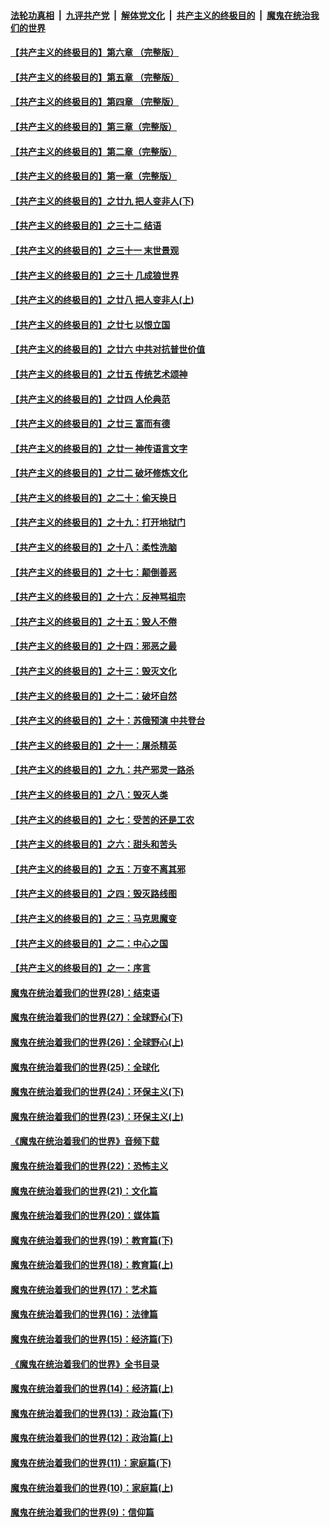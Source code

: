

####  [法轮功真相](../../../../basic/blob/master/README.md?t=07050902) &nbsp;|&nbsp; [九评共产党](../../../../9ping.md/blob/master/README.md?t=07050902) &nbsp;|&nbsp; [解体党文化](../../../../jtdwh.md/blob/master/README.md?t=07050902)  &nbsp;|&nbsp; [共产主义的终极目的](../../../../gczydzjmd.md/blob/master/README.md?t=07050902) &nbsp;|&nbsp; [魔鬼在统治我们的世界](../../../../mgztzwmdsj.md/blob/master/README.md?t=07050902) 

#### [【共产主义的终极目的】第六章 （完整版）](../pages/nsc422/n11428913.md?t=07050902) 

#### [【共产主义的终极目的】第五章 （完整版）](../pages/nsc422/n11428912.md?t=07050902) 

#### [【共产主义的终极目的】第四章 （完整版）](../pages/nsc422/n11428907.md?t=07050902) 

#### [【共产主义的终极目的】第三章（完整版）](../pages/nsc422/n11428848.md?t=07050902) 

#### [【共产主义的终极目的】第二章（完整版）](../pages/nsc422/n11428831.md?t=07050902) 

#### [【共产主义的终极目的】第一章（完整版）](../pages/nsc422/n11417651.md?t=07050902) 

#### [【共产主义的终极目的】之廿九 把人变非人(下)](../pages/nsc422/n11344140.md?t=07050902) 

#### [【共产主义的终极目的】之三十二 结语](../pages/nsc422/n11360535.md?t=07050902) 

#### [【共产主义的终极目的】之三十一 末世景观](../pages/nsc422/n11351129.md?t=07050902) 

#### [【共产主义的终极目的】之三十 几成狼世界](../pages/nsc422/n11348280.md?t=07050902) 

#### [【共产主义的终极目的】之廿八 把人变非人(上)](../pages/nsc422/n11340492.md?t=07050902) 

#### [【共产主义的终极目的】之廿七 以恨立国](../pages/nsc422/n11336944.md?t=07050902) 

#### [【共产主义的终极目的】之廿六 中共对抗普世价值](../pages/nsc422/n11324785.md?t=07050902) 

#### [【共产主义的终极目的】之廿五 传统艺术颂神](../pages/nsc422/n11296396.md?t=07050902) 

#### [【共产主义的终极目的】之廿四 人伦典范](../pages/nsc422/n11296397.md?t=07050902) 

#### [【共产主义的终极目的】之廿三 富而有德](../pages/nsc422/n11283598.md?t=07050902) 

#### [【共产主义的终极目的】之廿一 神传语言文字](../pages/nsc422/n11263265.md?t=07050902) 

#### [【共产主义的终极目的】之廿二 破坏修炼文化](../pages/nsc422/n11245728.md?t=07050902) 

#### [【共产主义的终极目的】之二十：偷天换日](../pages/nsc422/n11238846.md?t=07050902) 

#### [【共产主义的终极目的】之十九：打开地狱门](../pages/nsc422/n11206376.md?t=07050902) 

#### [【共产主义的终极目的】之十八：柔性洗脑](../pages/nsc422/n11199994.md?t=07050902) 

#### [【共产主义的终极目的】之十七：颠倒善恶](../pages/nsc422/n11179782.md?t=07050902) 

#### [【共产主义的终极目的】之十六：反神骂祖宗](../pages/nsc422/n11166798.md?t=07050902) 

#### [【共产主义的终极目的】之十五：毁人不倦](../pages/nsc422/n11166792.md?t=07050902) 

#### [【共产主义的终极目的】之十四：邪恶之最](../pages/nsc422/n11150249.md?t=07050902) 

#### [【共产主义的终极目的】之十三：毁灭文化](../pages/nsc422/n11135227.md?t=07050902) 

#### [【共产主义的终极目的】之十二：破坏自然](../pages/nsc422/n11135214.md?t=07050902) 

#### [【共产主义的终极目的】之十：苏俄预演 中共登台](../pages/nsc422/n11118424.md?t=07050902) 

#### [【共产主义的终极目的】之十一：屠杀精英](../pages/nsc422/n11118442.md?t=07050902) 

#### [【共产主义的终极目的】之九：共产邪灵一路杀](../pages/nsc422/n11114139.md?t=07050902) 

#### [【共产主义的终极目的】之八：毁灭人类](../pages/nsc422/n11108503.md?t=07050902) 

#### [【共产主义的终极目的】之七：受苦的还是工农](../pages/nsc422/n11101809.md?t=07050902) 

#### [【共产主义的终极目的】之六：甜头和苦头](../pages/nsc422/n11096971.md?t=07050902) 

#### [【共产主义的终极目的】之五：万变不离其邪](../pages/nsc422/n11091285.md?t=07050902) 

#### [【共产主义的终极目的】之四：毁灭路线图](../pages/nsc422/n11086284.md?t=07050902) 

#### [【共产主义的终极目的】之三：马克思魔变](../pages/nsc422/n11061941.md?t=07050902) 

#### [【共产主义的终极目的】之二：中心之国](../pages/nsc422/n11047728.md?t=07050902) 

#### [【共产主义的终极目的】之一：序言](../pages/nsc422/n11086077.md?t=07050902) 

#### [魔鬼在统治着我们的世界(28)：结束语](../pages/nsc422/n10936246.md?t=07050902) 

#### [魔鬼在统治着我们的世界(27)：全球野心(下)](../pages/nsc422/n10928319.md?t=07050902) 

#### [魔鬼在统治着我们的世界(26)：全球野心(上)](../pages/nsc422/n10900318.md?t=07050902) 

#### [魔鬼在统治着我们的世界(25)：全球化](../pages/nsc422/n10788205.md?t=07050902) 

#### [魔鬼在统治着我们的世界(24)：环保主义(下)](../pages/nsc422/n10695307.md?t=07050902) 

#### [魔鬼在统治着我们的世界(23)：环保主义(上)](../pages/nsc422/n10688613.md?t=07050902) 

#### [《魔鬼在统治着我们的世界》音频下载](../pages/nsc422/n10635553.md?t=07050902) 

#### [魔鬼在统治着我们的世界(22)：恐怖主义](../pages/nsc422/n10614727.md?t=07050902) 

#### [魔鬼在统治着我们的世界(21)：文化篇](../pages/nsc422/n10597706.md?t=07050902) 

#### [魔鬼在统治着我们的世界(20)：媒体篇](../pages/nsc422/n10586579.md?t=07050902) 

#### [魔鬼在统治着我们的世界(19)：教育篇(下)](../pages/nsc422/n10564808.md?t=07050902) 

#### [魔鬼在统治着我们的世界(18)：教育篇(上)](../pages/nsc422/n10526970.md?t=07050902) 

#### [魔鬼在统治着我们的世界(17)：艺术篇](../pages/nsc422/n10499093.md?t=07050902) 

#### [魔鬼在统治着我们的世界(16)：法律篇](../pages/nsc422/n10485969.md?t=07050902) 

#### [魔鬼在统治着我们的世界(15)：经济篇(下)](../pages/nsc422/n10469975.md?t=07050902) 

#### [《魔鬼在统治着我们的世界》全书目录](../pages/nsc422/n10464261.md?t=07050902) 

#### [魔鬼在统治着我们的世界(14)：经济篇(上)](../pages/nsc422/n10457370.md?t=07050902) 

#### [魔鬼在统治着我们的世界(13)：政治篇(下)](../pages/nsc422/n10448270.md?t=07050902) 

#### [魔鬼在统治着我们的世界(12)：政治篇(上)](../pages/nsc422/n10444576.md?t=07050902) 

#### [魔鬼在统治着我们的世界(11)：家庭篇(下)](../pages/nsc422/n10440961.md?t=07050902) 

#### [魔鬼在统治着我们的世界(10)：家庭篇(上)](../pages/nsc422/n10435448.md?t=07050902) 

#### [魔鬼在统治着我们的世界(9)：信仰篇](../pages/nsc422/n10432159.md?t=07050902) 

